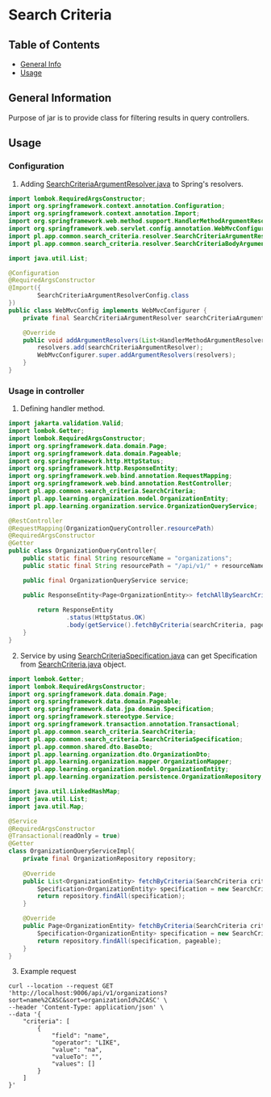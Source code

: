 # Search Criteria

## Table of Contents

* [General Info](#general-information)
* [Usage](#usage)

## General Information

Purpose of jar is to  provide class for filtering results in query controllers.

## Usage

### Configuration

1. Adding [SearchCriteriaArgumentResolver.java](src%2Fmain%2Fjava%2Fpl%2Fapp%2Fcommon%2Fsearch_criteria%2Fresolver%2FSearchCriteriaArgumentResolver.java) to Spring's resolvers.

```java
import lombok.RequiredArgsConstructor;
import org.springframework.context.annotation.Configuration;
import org.springframework.context.annotation.Import;
import org.springframework.web.method.support.HandlerMethodArgumentResolver;
import org.springframework.web.servlet.config.annotation.WebMvcConfigurer;
import pl.app.common.search_criteria.resolver.SearchCriteriaArgumentResolver;
import pl.app.common.search_criteria.resolver.SearchCriteriaBodyArgumentResolverConfig;

import java.util.List;

@Configuration
@RequiredArgsConstructor
@Import({
        SearchCriteriaArgumentResolverConfig.class
})
public class WebMvcConfig implements WebMvcConfigurer {
    private final SearchCriteriaArgumentResolver searchCriteriaArgumentResolver;

    @Override
    public void addArgumentResolvers(List<HandlerMethodArgumentResolver> resolvers) {
        resolvers.add(searchCriteriaArgumentResolver);
        WebMvcConfigurer.super.addArgumentResolvers(resolvers);
    }
}
```

### Usage in controller

1. Defining handler method.

```java
import jakarta.validation.Valid;
import lombok.Getter;
import lombok.RequiredArgsConstructor;
import org.springframework.data.domain.Page;
import org.springframework.data.domain.Pageable;
import org.springframework.http.HttpStatus;
import org.springframework.http.ResponseEntity;
import org.springframework.web.bind.annotation.RequestMapping;
import org.springframework.web.bind.annotation.RestController;
import pl.app.common.search_criteria.SearchCriteria;
import pl.app.learning.organization.model.OrganizationEntity;
import pl.app.learning.organization.service.OrganizationQueryService;

@RestController
@RequestMapping(OrganizationQueryController.resourcePath)
@RequiredArgsConstructor
@Getter
public class OrganizationQueryController{
    public static final String resourceName = "organizations";
    public static final String resourcePath = "/api/v1/" + resourceName;

    public final OrganizationQueryService service;

    public ResponseEntity<Page<OrganizationEntity>> fetchAllBySearchCriteriaAndPageable(@Valid SearchCriteria searchCriteria,
                                                                                        Pageable pageable) {
        return ResponseEntity
                .status(HttpStatus.OK)
                .body(getService().fetchByCriteria(searchCriteria, pageable));
    }
}

```
2. Service by using [SearchCriteriaSpecification.java](src%2Fmain%2Fjava%2Fpl%2Fapp%2Fcommon%2Fsearch_criteria%2FSearchCriteriaSpecification.java) can get Specification 
 from [SearchCriteria.java](src%2Fmain%2Fjava%2Fpl%2Fapp%2Fcommon%2Fsearch_criteria%2FSearchCriteria.java) object.

```java
import lombok.Getter;
import lombok.RequiredArgsConstructor;
import org.springframework.data.domain.Page;
import org.springframework.data.domain.Pageable;
import org.springframework.data.jpa.domain.Specification;
import org.springframework.stereotype.Service;
import org.springframework.transaction.annotation.Transactional;
import pl.app.common.search_criteria.SearchCriteria;
import pl.app.common.search_criteria.SearchCriteriaSpecification;
import pl.app.common.shared.dto.BaseDto;
import pl.app.learning.organization.dto.OrganizationDto;
import pl.app.learning.organization.mapper.OrganizationMapper;
import pl.app.learning.organization.model.OrganizationEntity;
import pl.app.learning.organization.persistence.OrganizationRepository;

import java.util.LinkedHashMap;
import java.util.List;
import java.util.Map;

@Service
@RequiredArgsConstructor
@Transactional(readOnly = true)
@Getter
class OrganizationQueryServiceImpl{
    private final OrganizationRepository repository;
    
    @Override
    public List<OrganizationEntity> fetchByCriteria(SearchCriteria criteria) {
        Specification<OrganizationEntity> specification = new SearchCriteriaSpecification<>(criteria);
        return repository.findAll(specification);
    }

    @Override
    public Page<OrganizationEntity> fetchByCriteria(SearchCriteria criteria, Pageable pageable) {
        Specification<OrganizationEntity> specification = new SearchCriteriaSpecification<>(criteria);
        return repository.findAll(specification, pageable);
    }
}
```
3. Example request

```
curl --location --request GET 'http://localhost:9006/api/v1/organizations?sort=name%2CASC&sort=organizationId%2CASC' \
--header 'Content-Type: application/json' \
--data '{
    "criteria": [
        {
            "field": "name",
            "operator": "LIKE",
            "value": "na",
            "valueTo": "",
            "values": []
        }
    ]
}'
```